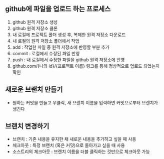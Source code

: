 ## github에 파일을 업로드 하는 프로세스

1. github 원격 저장소 생성
2. github 원격 저장소 클론
3. 내 로컬에 프로젝트 폴더 생성 후, 복제한 원격 저장소 다운로드
4. 내 로컬의 원격 저장소 폴더에서 작업
5. add : 작업한 파일 중 원격 저장소에 반영할 부분 추가
6. commit : 로컬에서 수정된 파일 반영
7. push : 내 로컬에서 수정한 파일을 github 원격 저장소에 반영
8. github.com/{나의 id}/{프로젝트 이름} 링크를 통해 정상적으로 업로드 되었는지 확인


## 새로운 브랜치 만들기

- 원하는 커밋을 만들고 우클릭, 새 브랜치 이름을 입력하면 커밋으로부터 브랜치가 생긴다


## 브랜치 변경하기

- 브랜치 : 기존 내용을 유지한 채 새로운 내용을 추가하고 싶을 때 사용
- 체크아웃 : 특정 브랜치 (혹은 커밋)으로 돌아가고 싶을 때 사용
- 소스트리의 체크아웃 : 브랜치 이름을 더블 클릭하는 것만으로 체크아웃 가능